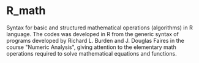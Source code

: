# R_math
Syntax for basic and structured mathematical operations (algorithms) in R language. 
The codes was developed in R from the generic syntax of programs developed by Richard L. Burden and J. Douglas Faires 
in the course "Numeric Analysis", giving attention to the elementary math operations required to solve mathematical equations and functions.
